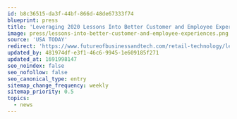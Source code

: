 ```yaml
---
id: b8c36515-da3f-44bf-866d-48de67333f74
blueprint: press
title: 'Leveraging 2020 Lessons Into Better Customer and Employee Experiences'
image: press/lessons-into-better-customer-and-employee-experiences.png
source: 'USA TODAY'
redirect: 'https://www.futureofbusinessandtech.com/retail-technology/leveraging-2020-lessons-into-better-customer-and-employee-experiences/'
updated_by: 481974df-e3f1-46c6-9945-1e609185f271
updated_at: 1691998147
seo_noindex: false
seo_nofollow: false
seo_canonical_type: entry
sitemap_change_frequency: weekly
sitemap_priority: 0.5
topics:
  - news
---
```

